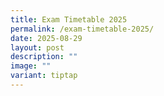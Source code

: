 ```yaml
---
title: Exam Timetable 2025
permalink: /exam-timetable-2025/
date: 2025-08-29
layout: post
description: ""
image: ""
variant: tiptap
---
```

<p></p>